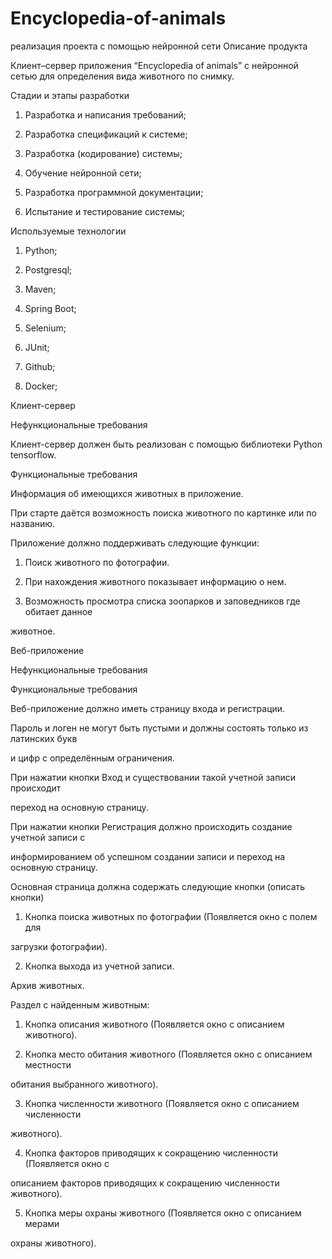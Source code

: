 # Encyclopedia-of-animals
реализация проекта с помощью нейронной сети
Описание продукта

Клиент–сервер приложения “Encyclopedia of animals” с нейронной сетью для определения вида животного по снимку.

Стадии и этапы разработки

1. Разработка и написания требований;

2. Разработка спецификаций к системе;

3. Разработка (кодирование) системы;

4. Обучение нейронной сети;

5. Разработка программной документации;

6. Испытание и тестирование системы;

Используемые технологии

1. Python;

2. Postgresql;

3. Maven;

4. Spring Boot;

5. Selenium;

6. JUnit;

7. Github;

8. Docker;

Клиент-сервер

Нефункциональные требования

Клиент-сервер должен быть реализован с помощью библиотеки Python tensorflow.

Функциональные требования

Информация об имеющихся животных в приложение.

При старте даётся возможность поиска животного по картинке или по названию.

Приложение должно поддерживать следующие функции:

1. Поиск животного по фотографии.

2. При нахождения животного показывает информацию о нем.

3. Возможность просмотра списка зоопарков и заповедников где обитает данное

животное.

Веб-приложение

Нефункциональные требования

Функциональные требования

Веб-приложение должно иметь страницу входа и регистрации.

Пароль и логен не могут быть пустыми и должны состоять только из латинских букв

и цифр с определённым ограничения.

При нажатии кнопки Вход и существовании такой учетной записи происходит

переход на основную страницу.

При нажатии кнопки Регистрация должно происходить создание учетной записи с

информированием об успешном создании записи и переход на основную страницу.

Основная страница должна содержать следующие кнопки (описать кнопки)

1. Кнопка поиска животных по фотографии (Появляется окно с полем для

загрузки фотографии).

2. Кнопка выхода из учетной записи.

Архив животных.

Раздел с найденным животным:

1. Кнопка описания животного (Появляется окно с описанием животного).

2. Кнопка место обитания животного (Появляется окно с описанием местности

обитания выбранного животного).

3. Кнопка численности животного (Появляется окно с описанием численности

животного).

4. Кнопка факторов приводящих к сокращению численности (Появляется окно с

описанием факторов приводящих к сокращению численности животного).

5. Кнопка меры охраны животного (Появляется окно с описанием мерами

охраны животного).
